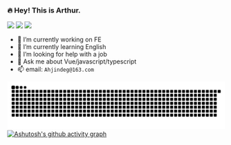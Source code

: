 ### 🔥 Hey! This is Arthur.

![](https://visitor-badge.laobi.icu/badge?page_id=kangyana)
![](https://img.shields.io/github/stars/AhJindeg?color=fefb7b&logo=Undertale)
![](https://img.shields.io/github/followers/AhJindeg?color=27da6b&logo=Handshake)

- 🔭 I’m currently working on FE
- 🌱 I’m currently learning English
- 🤔 I’m looking for help with a job
- 💬 Ask me about Vue/javascript/typescript
- 📫 email: `Ahjindeg@163.com`

![snake](./github-contribution-grid-snake.svg)
[![Ashutosh's github activity graph](https://activity-graph.herokuapp.com/graph?username=AhJindeg&theme=dracula)](https://github.com/ashutosh00710/github-readme-activity-graph)
